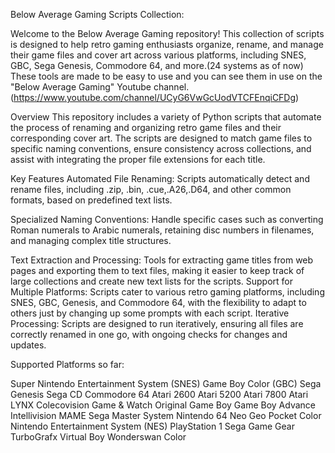 Below Average Gaming Scripts Collection:

Welcome to the Below Average Gaming repository! This collection of scripts is designed to help retro gaming enthusiasts organize, rename, and manage their game files and cover art across various platforms, including SNES, GBC, Sega Genesis, Commodore 64, and more.(24 systems as of now) 
These tools are made to be easy to use and you can see them in use on the "Below Average Gaming" Youtube channel. (https://www.youtube.com/channel/UCyG6VwGcUodVTCFEnqiCFDg)

Overview
This repository includes a variety of Python scripts that automate the process of renaming and organizing retro game files and their corresponding cover art. The scripts are designed to match game files to specific naming conventions, ensure consistency across collections, and assist with integrating the proper file extensions for each title.

Key Features
Automated File Renaming: Scripts automatically detect and rename files, including .zip, .bin, .cue,.A26,.D64, and other common formats, based on predefined text lists.

Specialized Naming Conventions: Handle specific cases such as converting Roman numerals to Arabic numerals, retaining disc numbers in filenames, and managing complex title structures.

Text Extraction and Processing: Tools for extracting game titles from web pages and exporting them to text files, making it easier to keep track of large collections and create new text lists for the scripts.
Support for Multiple Platforms: Scripts cater to various retro gaming platforms, including SNES, GBC, Genesis, and Commodore 64, with the flexibility to adapt to others just by changing up some prompts with each script.
Iterative Processing: Scripts are designed to run iteratively, ensuring all files are correctly renamed in one go, with ongoing checks for changes and updates.

Supported Platforms so far:

Super Nintendo Entertainment System (SNES)
Game Boy Color (GBC)
Sega Genesis
Sega CD
Commodore 64
Atari 2600
Atari 5200
Atari 7800
Atari LYNX
Colecovision
Game & Watch
Original Game Boy
Game Boy Advance
Intellivision
MAME
Sega Master System
Nintendo 64
Neo Geo Pocket Color
Nintendo Entertainment System (NES)
PlayStation 1
Sega Game Gear
TurboGrafx
Virtual Boy
Wonderswan Color


